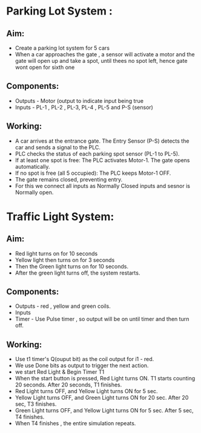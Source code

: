 # Parking Lot System :
## Aim: 
  * Create a parking lot system for 5 cars 
  * When a car approaches the gate , a sensor will activate a motor and the gate will open up and take a spot, until thees no spot left, hence gate wont open for sixth one
## Components: 
  * Outputs - Motor (output to indicate input being true
  * Inputs - PL-1 , PL-2 , PL-3, PL-4 , PL-5 and P-S (sensor)
## Working:
  * A car arrives at the entrance gate.
    The Entry Sensor (P-S) detects the car and sends a signal to the PLC.
  * PLC checks the status of each parking spot sensor (PL-1 to PL-5).
  * If at least one spot is free:
      The PLC activates Motor-1.
      The gate opens automatically.
  * If no spot is free (all 5 occupied):
       The PLC keeps Motor-1 OFF.
  * The gate remains closed, preventing entry.
  * For this we connect all inputs as Normally Closed inputs and sesnor is Normally open.
# Traffic Light System:
## Aim:
  * Red light turns on for 10 seconds
  * Yellow light then turns on for 3 seconds 
  * Then the Green light turns on for 10 seconds.
  * After the green light turns off, the system restarts. 
## Components: 
  * Outputs - red , yellow and green coils.
  * Inputs 
  * Timer - Use Pulse timer , so output will be on until timer and then turn off. 
## Working:
  * Use t1 timer's Q(ouput bit) as the coil output for i1 - red. 
  * We use Done bits as output to trigger the next action. 
  * we start Red Light & Begin Timer T1
  * When the start button is pressed, Red Light turns ON.
    T1 starts counting 20 seconds.
    After 20 seconds, T1 finishes.
  * Red Light turns OFF, and Yellow Light turns ON for 5 sec.
  * Yellow Light turns OFF, and Green Light turns ON for 20 sec.
   After 20 sec, T3 finishes.
  * Green Light turns OFF, and Yellow Light turns ON for 5 sec.
   After 5 sec, T4 finishes.
  * When T4 finishes , the entire simulation repeats. 
